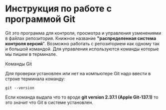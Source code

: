 

# Инструкция по работе с программой Git

Git это программа для контроля, просмотра и управления узменениями в файлах репозитория. Книжное название **"распределенная система контроля версий**". Возможно работать с репозиторием как одному так и большой командой. Для управления используются команды которые мы пишем в терминале. 

Команды Git

Для проверки установлен или нет на компьютере Git надо ввести в строке терминала команду:

    git --version

Если команда выдала что то вроде **git version 2.37.1 (Apple Git-137.1)** то это значит что Git в системе установлен.

